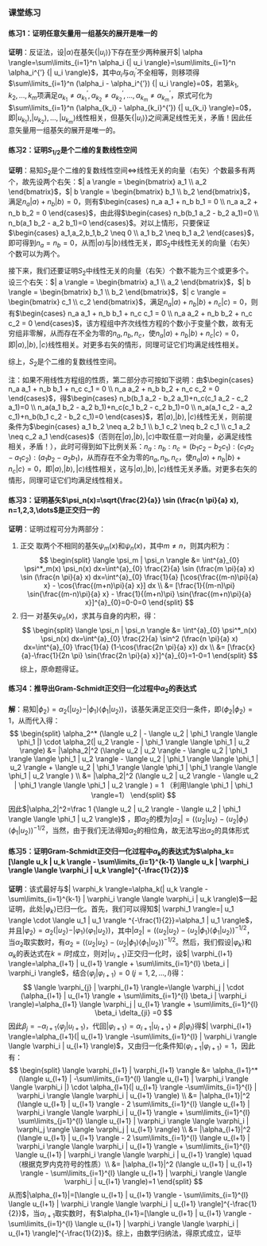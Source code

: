 ### 课堂练习 ###

#### 练习1：证明任意矢量用一组基矢的展开是唯一的 ####

**证明**：反证法，设$| \alpha \rangle$在基矢$\{ | u_i \rangle \}$下存在至少两种展开$| \alpha \rangle=\sum\limits_{i=1}^n \alpha_i {| u_i \rangle}=\sum\limits_{i=1}^n \alpha_i^{’} {| u_i \rangle}$，其中$\alpha_i$与$\alpha_i^{’}$不全相等，则移项得$\sum\limits_{i=1}^n (\alpha_i - \alpha_i^{’}) {| u_i \rangle}=0$，若第$k_1,k_2,\dots,k_m$项满足$\alpha_{k_1} \neq \alpha_{k_1}^{’},\alpha_{k_2} \neq \alpha_{k_2}^{’},\dots,\alpha_{k_m} \neq \alpha_{k_m}^{’}$，原式可化为$\sum\limits_{i=1}^n (\alpha_{k_i} - \alpha_{k_i}^{’}) {| u_{k_i} \rangle}=0$，即$| u_{k_1} \rangle,| u_{k_2} \rangle,\dots,| u_{k_m} \rangle$线性相关，但基矢$\{ | u_i \rangle \}$之间满足线性无关，矛盾！因此任意矢量用一组基矢的展开是唯一的。

#### 练习2：证明$S_{1/2}$是个二维的复数线性空间 ####

**证明**：易知$S_2$是个二维的复数线性空间$\Leftrightarrow$线性无关的向量（右矢）个数最多有两个，故先设两个右矢：$| a \rangle = \begin{bmatrix} a_1 \\ a_2 \end{bmatrix}$，$| b \rangle = \begin{bmatrix} b_1 \\ b_2 \end{bmatrix}$，满足$n_a| a \rangle+n_b| b \rangle=0$，则有$\begin{cases} n_a a_1 + n_b b_1 = 0 \\ n_a a_2 + n_b b_2 = 0 \end{cases}$，由此得$\begin{cases} n_b(b_1 a_2 - b_2 a_1)=0 \\ n_b(a_1 b_2 - a_2 b_1)=0 \end{cases}$。对以上情形，只要保证$\begin{cases} a_1,a_2,b_1,b_2 \neq 0 \\ a_1 b_2 \neq b_1 a_2 \end{cases}$，即可得到$n_a=n_b=0$，从而$| a \rangle$与$| b \rangle$线性无关，即$S_2$中线性无关的向量（右矢）个数可以为两个。  

接下来，我们还要证明$S_2$中线性无关的向量（右矢）个数不能为三个或更多个。设三个右矢：$| a \rangle = \begin{bmatrix} a_1 \\ a_2 \end{bmatrix}$，$| b \rangle = \begin{bmatrix} b_1 \\ b_2 \end{bmatrix}$，$| c \rangle = \begin{bmatrix} c_1 \\ c_2 \end{bmatrix}$，满足$n_a| a \rangle+n_b| b \rangle+n_c| c \rangle=0$，则有$\begin{cases} n_a a_1 + n_b b_1 + n_c c_1 = 0 \\ n_a a_2 + n_b b_2 + n_c c_2 = 0 \end{cases}$，该方程组中齐次线性方程的个数小于变量个数，故有无穷组非零解，从而存在不全为零的$n_a,n_b,n_c$，使$n_a| a \rangle+n_b| b \rangle+n_c| c \rangle=0$，即$| a \rangle,| b \rangle,| c \rangle$线性相关。对更多右矢的情形，同理可证它们均满足线性相关。  

综上，$S_2$是个二维的复数线性空间。

注：如果不用线性方程组的性质，第二部分亦可按如下说明：由$\begin{cases} n_a a_1 + n_b b_1 + n_c c_1 = 0 \\ n_a a_2 + n_b b_2 + n_c c_2 = 0 \end{cases}$，得$\begin{cases} n_b(b_1 a_2 - b_2 a_1)+n_c(c_1 a_2 - c_2 a_1)=0 \\ n_a(a_1 b_2 - a_2 b_1)+n_c(c_1 b_2 - c_2 b_1)=0 \\ n_a(a_1 c_2 - a_2 c_1)+n_b(b_1 c_2 - b_2 c_1)=0 \end{cases}$，若$| a \rangle,| b \rangle,| c \rangle$线性无关，则前提条件为$\begin{cases} a_1 b_2 \neq a_2 b_1 \\ b_1 c_2 \neq b_2 c_1 \\ c_1 a_2 \neq c_2 a_1 \end{cases}$（否则在$| a \rangle,| b \rangle,| c \rangle$中取任意一对向量，必满足线性相关，矛盾！），此时可得到如下比例关系：$n_a:n_b:n_c=(b_1 c_2 - b_2 c_1):(c_1 a_2 - a_1 c_2):(a_1 b_2 - a_2 b_1)$，从而存在不全为零的$n_a,n_b,n_c$，使$n_a| a \rangle+n_b| b \rangle+n_c| c \rangle=0$，即$| a \rangle,| b \rangle,| c \rangle$线性相关，这与$| a \rangle,| b \rangle,| c \rangle$线性无关矛盾。对更多右矢的情形，同理可证它们均满足线性相关。

#### 练习3：证明基矢$\psi_n(x)=\sqrt{\frac{2}{a}} \sin (\frac{n \pi}{a} x), n=1,2,3,\dots$是正交归一的
**证明**：证明过程可分为两部分：
1. 正交
   取两个不相同的基矢$\psi_m(x)$和$\psi_n(x)$，其中$m \neq n$，则其内积为：
$$
\begin{split} \langle \psi_m | \psi_n \rangle &= \int^{a}_{0} \psi^*_m(x) \psi_n(x) dx=\int^{a}_{0} \frac{2}{a} \sin (\frac{m \pi}{a} x) \sin (\frac{n \pi}{a} x) dx=\int^{a}_{0} \frac{1}{a} [\cos{\frac{(m-n)\pi}{a} x} - \cos{\frac{(m+n)\pi}{a} x}] dx \\ &= [\frac{1}{(m-n)\pi} \sin{\frac{(m-n)\pi}{a} x} - \frac{1}{(m+n)\pi} \sin{\frac{(m+n)\pi}{a} x}]^{a}_{0}=0-0=0 \end{split}
$$
2. 归一
   对基矢$\psi_n(x)$，求其与自身的内积，得：
$$
\begin{split} \langle \psi_n | \psi_n \rangle &= \int^{a}_{0} \psi^*_n(x) \psi_n(x) dx=\int^{a}_{0} \frac{2}{a} \sin^2 (\frac{n \pi}{a} x) dx=\int^{a}_{0} \frac{1}{a} (1-\cos{\frac{2n \pi}{a} x}) dx \\ &= [\frac{x}{a}-\frac{1}{2n \pi} \sin{\frac{2n \pi}{a} x}]^{a}_{0}=1-0=1 \end{split}
$$
   	综上，原命题得证。
#### 练习4：推导出Gram-Schmidt正交归一化过程中$\alpha_2$的表达式 ####

**解**：易知$| \phi_2 \rangle = \alpha_2 (| u_2 \rangle - | \phi_1 \rangle \langle \phi_1 | u_2 \rangle)$，该基矢满足正交归一条件，即$\langle \phi_2 | \phi_2 \rangle=1$，从而代入得：
$$
\begin{split} \alpha_2^* (\langle u_2 | - \langle u_2 | \phi_1 \rangle \langle \phi_1 |) \cdot \alpha_2(| u_2 \rangle - | \phi_1 \rangle \langle \phi_1 | u_2 \rangle) &= |\alpha_2|^2 (\langle u_2 | u_2 \rangle - \langle u_2 | \phi_1 \rangle \langle \phi_1 | u_2 \rangle - \langle u_2 | \phi_1 \rangle \langle \phi_1 | u_2 \rangle + \langle u_2 | \phi_1 \rangle \langle \phi_1 | \phi_1 \rangle \langle \phi_1 | u_2 \rangle ) \\ &= |\alpha_2|^2 (\langle u_2 | u_2 \rangle - \langle u_2 | \phi_1 \rangle \langle \phi_1 | u_2 \rangle ) = 1 （利用\langle \phi_1 | \phi_1 \rangle=1） \end{split}
$$
因此$|\alpha_2|^2=\frac 1 {\langle u_2 | u_2 \rangle - \langle u_2 | \phi_1 \rangle \langle \phi_1 | u_2 \rangle}$ ，即$\alpha_2$的模为$|\alpha_2|=(\langle u_2 | u_2 \rangle - \langle u_2 | \phi_1 \rangle \langle \phi_1 | u_2 \rangle)^{-1/2}$，当然，由于我们无法得知$\alpha_2$的相位角，故无法写出$\alpha_2$的具体形式

#### 练习5：证明Gram-Schmidt正交归一化过程中$\alpha_k$的表达式为$\alpha_k=[\langle u_k | u_k \rangle - \sum\limits_{i=1}^{k-1} \langle u_k | \varphi_i \rangle \langle \varphi_i | u_k \rangle]^{-\frac{1}{2}}$ ####

**证明**：该式最好与$| \varphi_k \rangle=\alpha_k(| u_k \rangle - \sum\limits_{i=1}^{k-1} | \varphi_i \rangle \langle \varphi_i | u_k \rangle)$一起证明，此处$| \varphi_k \rangle$已归一化。首先，我们可以得知$| \varphi_1 \rangle=| u_1 \rangle \cdot \langle u_1 | u_1 \rangle ^{-\frac{1}{2}}=\alpha_1 | u_1 \rangle$，并且$| \varphi_2 \rangle=\alpha_2 (| u_2 \rangle - | \varphi_1 \rangle \langle \varphi_1 | u_2 \rangle)$，其中$|\alpha_2|=(\langle u_2 | u_2 \rangle - \langle u_2 | \phi_1 \rangle \langle \phi_1 | u_2 \rangle)^{-1/2}$，当$\alpha_2$取实数时，有$\alpha_2=(\langle u_2 | u_2 \rangle - \langle u_2 | \phi_1 \rangle \langle \phi_1 | u_2 \rangle)^{-1/2}$。然后，我们假设$| \varphi_k \rangle$和$\alpha_k$的表达式在$k=l$时成立，则对$| u_{l+1} \rangle$正交归一化时，设$| \varphi_{l+1} \rangle=\alpha_{l+1} | u_{l+1} \rangle + \sum\limits_{i=1}^{l} \beta_i | \varphi_i \rangle$，结合$\langle \varphi_{j} | \varphi_{l+1} \rangle=0 \; (j=1,2,\dots,l)$得：
$$
\langle \varphi_{j} | \varphi_{l+1} \rangle=\langle \varphi_j | \cdot (\alpha_{l+1} | u_{l+1} \rangle + \sum\limits_{i=1}^{l} \beta_i | \varphi_i \rangle)=\alpha_{l+1} \langle \varphi_j | u_{l+1} \rangle + \sum\limits_{i=1}^{l} \beta_i \delta_{ji} =0
$$
因此$\beta_j=-\alpha_{l+1} \langle \varphi_j | u_{l+1} \rangle$，代回$| \varphi_{l+1} \rangle=\alpha_{l+1} | u_{l+1} \rangle + \beta | \varphi_l \rangle$得$| \varphi_{l+1} \rangle=\alpha_{l+1}(| u_{l+1} \rangle -\sum\limits_{i=1}^{l} | \varphi_i \rangle \langle \varphi_i | u_{l+1} \rangle)$，又由归一化条件知$\langle \varphi_{l+1} | \varphi_{l+1} \rangle=1$，因此有：
$$
\begin{split} \langle \varphi_{l+1} | \varphi_{l+1} \rangle &= \alpha_{l+1}^*(\langle u_{l+1} | -\sum\limits_{i=1}^{l} \langle u_{l+1} | \varphi_i \rangle \langle \varphi_i |) \cdot \alpha_{l+1}(| u_{l+1} \rangle -\sum\limits_{i=1}^{l} | \varphi_i \rangle \langle \varphi_i | u_{l+1} \rangle) \\ &= |\alpha_{l+1}|^2 (\langle u_{l+1} | u_{l+1} \rangle - 2 \sum\limits_{i=1}^{l} \langle u_{l+1} | \varphi_i \rangle \langle \varphi_i | u_{l+1} \rangle + \sum\limits_{i=1}^{l} \sum\limits_{j=1}^{l} \langle u_{l+1} | \varphi_i \rangle \langle \varphi_i | \varphi_j \rangle \langle \varphi_j | u_{l+1} \rangle) \\ &= |\alpha_{l+1}|^2 (\langle u_{l+1} | u_{l+1} \rangle - 2 \sum\limits_{i=1}^{l} \langle u_{l+1} | \varphi_i \rangle \langle \varphi_i | u_{l+1} \rangle + \sum\limits_{i=1}^{l} \langle u_{l+1} | \varphi_i \rangle \langle \varphi_i | u_{l+1} \rangle) \quad （根据克罗内克符号的性质）\\ &= |\alpha_{l+1}|^2 (\langle u_{l+1} | u_{l+1} \rangle - \sum\limits_{i=1}^{l} \langle u_{l+1} | \varphi_i \rangle \langle \varphi_i | u_{l+1} \rangle)=1 \end{split}
$$
从而$|\alpha_{l+1}|=[\langle u_{l+1} | u_{l+1} \rangle - \sum\limits_{i=1}^{l} \langle u_{l+1} | \varphi_i \rangle \langle \varphi_i | u_{l+1} \rangle]^{-\frac{1}{2}}$，当$\alpha_{l+1}$取实数时，有$\alpha_{l+1}=[\langle u_{l+1} | u_{l+1} \rangle - \sum\limits_{i=1}^{l} \langle u_{l+1} | \varphi_i \rangle \langle \varphi_i | u_{l+1} \rangle]^{-\frac{1}{2}}$。综上，由数学归纳法，得原式成立，证毕